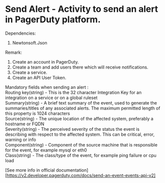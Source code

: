 ﻿# Send Alert - Activity to send an alert in PagerDuty platform.

Dependencies:
1. Newtonsoft.Json

Remark:
1. Create an account in PagerDuty.
2. Create a team and add users there which will receive notifications.
3. Create a service.
4. Create an API User Token.

Mandatory fields when sending an alert :<br />
Routing key(string) - This is the 32 character Integration Key for an integration on a service or on a global ruleset<br />
Summary(string) - A brief text summary of the event, used to generate the summaries/titles of any associated alerts. The maximum permitted length of this property is 1024 characters<br />
Source(string) - The unique location of the affected system, preferably a hostname or FQDN<br />
Severity(string) - The perceived severity of the status the event is describing with respect to the affected system. This can be critical, error, warning or info<br />
Component(string) - Component of the source machine that is responsible for the event, for example mysql or eth0<br />
Class(string) - The class/type of the event, for example ping failure or cpu load<br />

[See more info in official documentation][https://v2.developer.pagerduty.com/docs/send-an-event-events-api-v2]